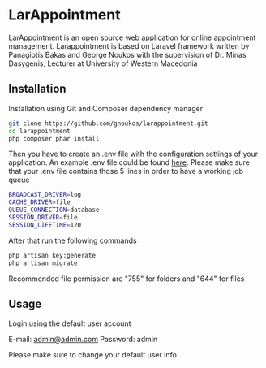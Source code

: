 # LarAppointment

LarAppointment is an open source web application for online appointment management. Larappointment is based on Laravel framework written by Panagiotis Bakas and George Noukos with the supervision of Dr. Minas Dasygenis, Lecturer at University of Western Macedonia 

## Installation

Installation using Git and Composer dependency manager 

```bash
git clone https://github.com/gnoukos/larappointment.git
cd larappointment
php composer.phar install
```
Then you have to create an .env file with the configuration settings of your application. An example .env file could be found [here](https://github.com/laravel/laravel/blob/master/.env.example). Please make sure that your .env file contains those 5 lines in order to have a working job queue 

```bash
BROADCAST_DRIVER=log
CACHE_DRIVER=file
QUEUE_CONNECTION=database
SESSION_DRIVER=file
SESSION_LIFETIME=120
```

After that run the following commands 

```bash
php artisan key:generate
php artisan migrate
```
Recommended file permission are "755" for folders and "644" for files


## Usage

Login using the default user account

E-mail: admin@admin.com
Password: admin

Please make sure to change your default user info
